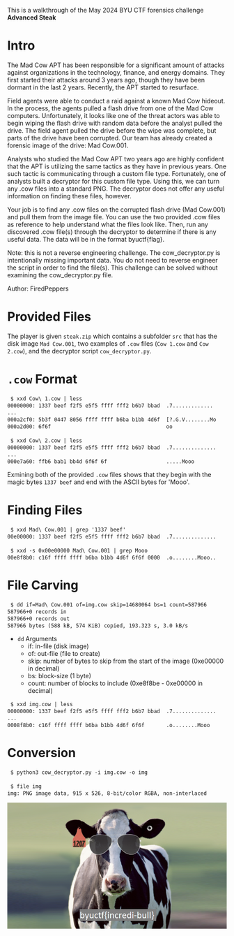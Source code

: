 This is a walkthrough of the May 2024 BYU CTF forensics challenge **Advanced Steak**

# Intro

The Mad Cow APT has been responsible for a significant amount of attacks against organizations in the technology, finance, and
energy domains. They first started their attacks around 3 years ago, though they have been dormant in the last 2 years. Recently,
the APT started to resurface.

Field agents were able to conduct a raid against a known Mad Cow hideout. In the process, the agents pulled a flash drive from
one of the Mad Cow computers. Unfortunately, it looks like one of the threat actors was able to begin wiping the flash drive with
random data before the analyst pulled the drive. The field agent pulled the drive before the wipe was complete, but parts of
the drive have been corrupted. Our team has already created a forensic image of the drive: Mad Cow.001.

Analysts who studied the Mad Cow APT two years ago are highly confident that the APT is utilizing the same tactics as they have
in previous years. One such tactic is communicating through a custom file type. Fortunately, one of analysts built a decryptor
for this custom file type. Using this, we can turn any .cow files into a standard PNG. The decryptor does not offer any useful
information on finding these files, however.

Your job is to find any .cow files on the corrupted flash drive (Mad Cow.001) and pull them from the image file. You can use
the two provided .cow files as reference to help understand what the files look like. Then, run any discovered .cow file(s)
through the decryptor to determine if there is any useful data. The data will be in the format byuctf{flag}.

Note: this is not a reverse engineering challenge. The cow_decryptor.py is intentionally missing important data. You do not
need to reverse engineer the script in order to find the file(s). This challenge can be solved without examining the cow_decryptor.py
file.

Author: FiredPeppers

# Provided Files

The player is given `steak.zip` which contains a subfolder `src` that has the disk image `Mad Cow.001`, two examples of `.cow` files
(`Cow 1.cow` and `Cow 2.cow`), and the decryptor script `cow_decryptor.py`.

# `.cow` Format

```
 $ xxd Cow\ 1.cow | less
00000000: 1337 beef f2f5 e5f5 ffff fff2 b6b7 bbad  .7.............
...
000a2cf0: 5b3f 0447 8056 ffff ffff b6ba b1bb 4d6f  [?.G.V........Mo
000a2d00: 6f6f                                     oo

 $ xxd Cow\ 2.cow | less
00000000: 1337 beef f2f5 e5f5 ffff fff2 b6b7 bbad  .7..............
...
000e7a60: ffb6 bab1 bb4d 6f6f 6f                   .....Mooo
```

Exmining both of the provided `.cow` files shows that they begin with the magic
bytes `1337 beef` and end with the ASCII bytes for 'Mooo'.

# Finding Files

```
 $ xxd Mad\ Cow.001 | grep '1337 beef'
00e00000: 1337 beef f2f5 e5f5 ffff fff2 b6b7 bbad  .7..............

 $ xxd -s 0x00e00000 Mad\ Cow.001 | grep Mooo
00e8f8b0: c16f ffff ffff b6ba b1bb 4d6f 6f6f 0000  .o........Mooo..
```

# File Carving

```
 $ dd if=Mad\ Cow.001 of=img.cow skip=14680064 bs=1 count=587966
587966+0 records in
587966+0 records out
587966 bytes (588 kB, 574 KiB) copied, 193.323 s, 3.0 kB/s
```

- `dd` Arguments
  - if: in-file (disk image)
  - of: out-file (file to create)
  - skip: number of bytes to skip from the start of the image (0xe00000 in decimal)
  - bs: block-size (1 byte)
  - count: number of blocks to include (0xe8f8be - 0xe00000 in decimal)

```
 $ xxd img.cow | less
00000000: 1337 beef f2f5 e5f5 ffff fff2 b6b7 bbad  .7..............
...
0008f8b0: c16f ffff ffff b6ba b1bb 4d6f 6f6f       .o........Mooo
```

# Conversion

```
 $ python3 cow_decryptor.py -i img.cow -o img

 $ file img
img: PNG image data, 915 x 526, 8-bit/color RGBA, non-interlaced
```

![img with flag](./img/cow-flag.png)
